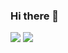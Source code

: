 ### Hi there 👋

<img src="https://github-readme-stats.vercel.app/api?username=shinhanbyeol&theme=default&show_icons=true"/>
<img src="http://github-readme-streak-stats.herokuapp.com?user=shinhanbyeol&theme=default"/>

<!--
**shinhanbyeol/shinhanbyeol** is a ✨ _special_ ✨ repository because its `README.md` (this file) appears on your GitHub profile.

Here are some ideas to get you started:

- 🔭 I’m currently working on ...
- 🌱 I’m currently learning ...
- 👯 I’m looking to collaborate on ...
- 🤔 I’m looking for help with ...
- 💬 Ask me about ...
- 📫 How to reach me: ...
- 😄 Pronouns: ...
- ⚡ Fun fact: ...
-->
